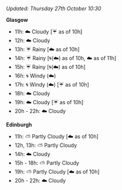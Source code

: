 *Updated: Thursday 27th October 10:30*

**Glasgow**

* 11h: :cloud: Cloudy [:umbrella: as of 10h]
* 12h: :cloud: Cloudy
* 13h: :umbrella: Rainy [:cloud: as of 10h]
* 14h: :umbrella: Rainy [:cyclone:(:cloud:) as of 10h, :cloud: as of 11h]
* 15h: :umbrella: Rainy [:cyclone:(:cloud:) as of 10h]
* 16h: :cyclone: Windy (:cloud:)
* 17h: :cyclone: Windy (:cloud:) [:umbrella: as of 10h]
* 18h: :cloud: Cloudy
* 19h: :cloud: Cloudy [:umbrella: as of 10h]
* 20h - 22h: :cloud: Cloudy

**Edinburgh**

* 11h: :partly_sunny: Partly Cloudy [:cloud: as of 10h]
* 12h, 13h: :partly_sunny: Partly Cloudy
* 14h: :cloud: Cloudy
* 15h - 18h: :partly_sunny: Partly Cloudy
* 19h: :partly_sunny: Partly Cloudy [:cloud: as of 10h]
* 20h - 22h: :cloud: Cloudy

